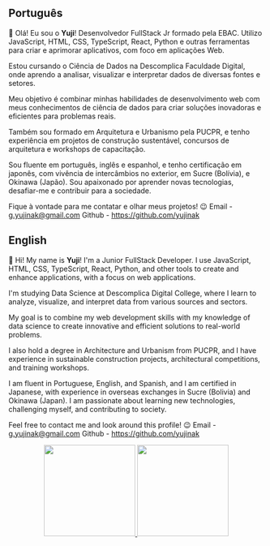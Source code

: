 ## Português
👋 Olá! 
Eu sou o **Yuji**! Desenvolvedor FullStack Jr formado pela EBAC. Utilizo JavaScript, HTML, CSS, TypeScript, React, Python e outras ferramentas para criar e aprimorar aplicativos, com foco em aplicações Web. 

Estou cursando o Ciência de Dados na Descomplica Faculdade Digital, onde aprendo a analisar, visualizar e interpretar dados de diversas fontes e setores. 

Meu objetivo é combinar minhas habilidades de desenvolvimento web com meus conhecimentos de ciência de dados para criar soluções inovadoras e eficientes para problemas reais. 

Também sou formado em Arquitetura e Urbanismo pela PUCPR, e tenho experiência em projetos de construção sustentável, concursos de arquitetura e workshops de capacitação. 

Sou fluente em português, inglês e espanhol, e tenho certificação em japonês, com vivência de intercâmbios no exterior, em Sucre (Bolívia), e Okinawa (Japão). Sou apaixonado por aprender novas tecnologias, desafiar-me e contribuir para a sociedade.

Fique à vontade para me contatar e olhar meus projetos! 😉
Email - g.yujinak@gmail.com
Github - https://github.com/yujinak

## English
👋 Hi! 
My name is **Yuji**! I'm a Junior FullStack Developer. I use JavaScript, HTML, CSS, TypeScript, React, Python, and other tools to create and enhance applications, with a focus on web applications.

I'm studying Data Science at Descomplica Digital College, where I learn to analyze, visualize, and interpret data from various sources and sectors.

My goal is to combine my web development skills with my knowledge of data science to create innovative and efficient solutions to real-world problems.

I also hold a degree in Architecture and Urbanism from PUCPR, and I have experience in sustainable construction projects, architectural competitions, and training workshops.

I am fluent in Portuguese, English, and Spanish, and I am certified in Japanese, with experience in overseas exchanges in Sucre (Bolivia) and Okinawa (Japan). I am passionate about learning new technologies, challenging myself, and contributing to society.

Feel free to contact me and look around this profile! 😉
Email - g.yujinak@gmail.com
Github - https://github.com/yujinak

<div align="center">
  <a href="https://github.com/yujinak">
  <img height="180em" src="https://github-readme-stats.vercel.app/api?username=yujinak&show_icons=true&theme=dracula&include_all_commits=true&count_private=true"/>
  <img height="180em" src="https://github-readme-stats.vercel.app/api/top-langs/?username=yujinak&layout=compact&langs_count=7&theme=dracula"/>
</div>


<!---
yujinak/yujinak is a ✨ special ✨ repository because its `README.md` (this file) appears on your GitHub profile.
You can click the Preview link to take a look at your changes.
--->
